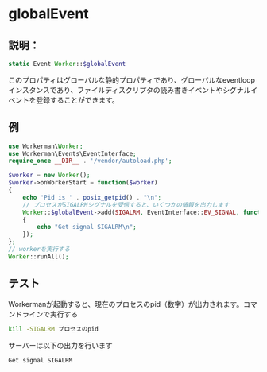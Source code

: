 # globalEvent

## 説明：
```php
static Event Worker::$globalEvent
```

このプロパティはグローバルな静的プロパティであり、グローバルなeventloopインスタンスであり、ファイルディスクリプタの読み書きイベントやシグナルイベントを登録することができます。

## 例

```php
use Workerman\Worker;
use Workerman\Events\EventInterface;
require_once __DIR__ . '/vendor/autoload.php';

$worker = new Worker();
$worker->onWorkerStart = function($worker)
{
    echo 'Pid is ' . posix_getpid() . "\n";
    // プロセスがSIGALRMシグナルを受信すると、いくつかの情報を出力します
    Worker::$globalEvent->add(SIGALRM, EventInterface::EV_SIGNAL, function()
    {
        echo "Get signal SIGALRM\n";
    });
};
// workerを実行する
Worker::runAll();
```

## テスト
Workermanが起動すると、現在のプロセスのpid（数字）が出力されます。コマンドラインで実行する
```bash
kill -SIGALRM プロセスのpid
```
サーバーは以下の出力を行います
```bash
Get signal SIGALRM
```
